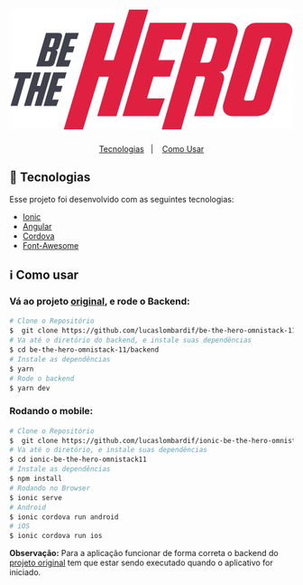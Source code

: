 <h1 align="center"> 
      <img alt="Twitter" 
      src="https://github.com/lucaslombardif/be-the-hero-omnistack-11/blob/master/frontend/src/assets/logo.svg?sanitize=true" />
</h1> 

<p align="center">
  <a href="#rocket-tecnologias">Tecnologias</a>&nbsp;&nbsp;&nbsp;|&nbsp;&nbsp;&nbsp;
  <a href="#information_source-como-usar">Como Usar</a>
</p>

## :rocket: Tecnologias

Esse projeto foi desenvolvido com as seguintes tecnologias: 

-  [Ionic](https://ionicframework.com/)
-  [Angular](https://angular.io/)
-  [Cordova](https://cordova.apache.org/)
-  [Font-Awesome](https://fontawesome.com/)



## :information_source: Como usar 

### Vá ao projeto <a href="https://github.com/lucaslombardif/be-the-hero-omnistack-11">original</a>, e rode o Backend: 

```bash
# Clone o Repositório
$  git clone https://github.com/lucaslombardif/be-the-hero-omnistack-11.git
# Va até o diretório do backend, e instale suas dependências
$ cd be-the-hero-omnistack-11/backend
# Instale as dependências
$ yarn 
# Rode o backend 
$ yarn dev 
```

### Rodando o mobile: 

```bash
# Clone o Repositório
$  git clone https://github.com/lucaslombardif/ionic-be-the-hero-omnistack11.git
# Va até o diretório, e instale suas dependências
$ cd ionic-be-the-hero-omnistack11
# Instale as dependências
$ npm install
# Rodando no Browser 
$ ionic serve  
# Android 
$ ionic cordova run android 
# iOS 
$ ionic cordova run ios
``` 

**Observação:** Para a aplicação funcionar de forma correta o backend do <a href="https://github.com/lucaslombardif/be-the-hero-omnistack-11">projeto original</a> tem que estar sendo executado quando o aplicativo for iniciado. 
